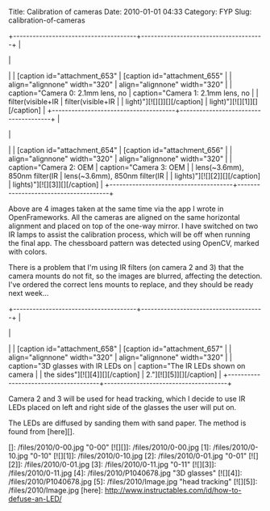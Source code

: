 Title: Calibration of cameras
Date: 2010-01-01 04:33
Category: FYP
Slug: calibration-of-cameras

+--------------------------------------+--------------------------------------+
| <p>                                  | <p>                                  |
| [caption id="attachment\_653"        | [caption id="attachment\_655"        |
| align="alignnone" width="320"        | align="alignnone" width="320"        |
| caption="Camera 0: 2.1mm lens, no    | caption="Camera 1: 2.1mm lens, no    |
| filter(visible+IR                    | filter(visible+IR                    |
| light)"][![][]][][/caption]          | light)"][![][1]][][/caption]         |
+--------------------------------------+--------------------------------------+
| <p>                                  | <p>                                  |
| [caption id="attachment\_654"        | [caption id="attachment\_656"        |
| align="alignnone" width="320"        | align="alignnone" width="320"        |
| caption="Camera 2: OEM               | caption="Camera 3: OEM               |
| lens(\~3.6mm), 850nm filter(IR       | lens(\~3.6mm), 850nm filter(IR       |
| lights)"][![][2]][][/caption]        | lights)"][![][3]][][/caption]        |
+--------------------------------------+--------------------------------------+

Above are 4 images taken at the same time via the app I wrote in
OpenFrameworks. All the cameras are aligned on the same horizontal
alignment and placed on top of the one-way mirror. I have switched on
two IR lamps to assist the calibration process, which will be off when
running the final app. The chessboard pattern was detected using OpenCV,
marked with colors.

There is a problem that I'm using IR filters (on camera 2 and 3) that
the camera mounts do not fit, so the images are blurred, affecting the
detection. I've ordered the correct lens mounts to replace, and they
should be ready next week...

+--------------------------------------+--------------------------------------+
| <p>                                  | <p>                                  |
| [caption id="attachment\_658"        | [caption id="attachment\_657"        |
| align="alignnone" width="320"        | align="alignnone" width="320"        |
| caption="3D glasses with IR LEDs on  | caption="The IR LEDs shown on camera |
| the sides"][![][4]][][/caption]      | 2."][![][5]][][/caption]             |
+--------------------------------------+--------------------------------------+

Camera 2 and 3 will be used for head tracking, which I decide to use IR
LEDs placed on left and right side of the glasses the user will put on.

The LEDs are diffused by sanding them with sand paper. The method is
found from [here][].

  []: /files/2010/0-00.jpg
    "0-00"
  [![][]]: /files/2010/0-00.jpg
  [1]: /files/2010/0-10.jpg
    "0-10"
  [![][1]]: /files/2010/0-10.jpg
  [2]: /files/2010/0-01.jpg
    "0-01"
  [![][2]]: /files/2010/0-01.jpg
  [3]: /files/2010/0-11.jpg
    "0-11"
  [![][3]]: /files/2010/0-11.jpg
  [4]: /files/2010/P1040678.jpg
    "3D glasses"
  [![][4]]: /files/2010/P1040678.jpg
  [5]: /files/2010/Image.jpg
    "head tracking"
  [![][5]]: /files/2010/Image.jpg
  [here]: http://www.instructables.com/id/how-to-defuse-an-LED/
